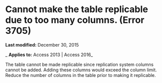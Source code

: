 
# Cannot make the <name> table replicable due to too many columns. (Error 3705)

 **Last modified:** December 30, 2015

 _ **Applies to:** Access 2013 | Access 2016_

The table cannot be made replicable since replication system columns cannot be added. Adding these columns would exceed the column limit. Reduce the number of columns in the table prior to making it replicable.

